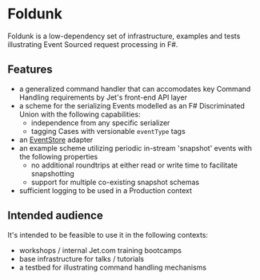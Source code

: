 Foldunk
=======
Foldunk is a low-dependency set of infrastructure, examples and tests illustrating Event Sourced request processing in F#.

Features
--------
- a generalized command handler that can accomodates key Command Handling requirements by Jet's front-end API layer
- a scheme for the serializing Events modelled as an F# Discriminated Union with the following capabilities:
	- independence from any specific serializer
	- tagging Cases with versionable `eventType` tags
- an [EventStore](http://geteventstore.com) adapter
- an example scheme utilizing periodic in-stream 'snapshot' events with the following properties
	- no additional roundtrips at either read or write time to facilitate snapshotting
	- support for multiple co-existing snapshot schemas
- sufficient logging to be used in a Production context

Intended audience
-----------------
It's intended to be feasible to use it in the following contexts:
- workshops / internal Jet.com training bootcamps
- base infrastructure for talks / tutorials
- a testbed for illustrating command handling mechanisms